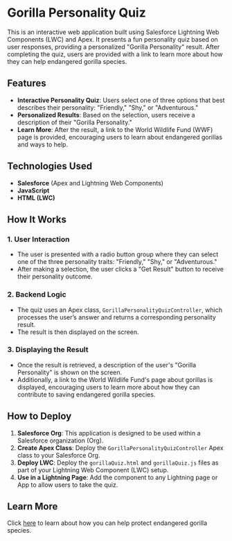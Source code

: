 # Gorilla Personality Quiz

This is an interactive web application built using Salesforce Lightning Web Components (LWC) and Apex. It presents a fun personality quiz based on user responses, providing a personalized "Gorilla Personality" result. After completing the quiz, users are provided with a link to learn more about how they can help endangered gorilla species.

## Features

- **Interactive Personality Quiz**: Users select one of three options that best describes their personality: "Friendly," "Shy," or "Adventurous."
- **Personalized Results**: Based on the selection, users receive a description of their "Gorilla Personality."
- **Learn More**: After the result, a link to the World Wildlife Fund (WWF) page is provided, encouraging users to learn about endangered gorillas and ways to help.

## Technologies Used

- **Salesforce** (Apex and Lightning Web Components)
- **JavaScript**
- **HTML (LWC)**

## How It Works

### 1. **User Interaction**
- The user is presented with a radio button group where they can select one of the three personality traits: "Friendly," "Shy," or "Adventurous."
- After making a selection, the user clicks a "Get Result" button to receive their personality outcome.

### 2. **Backend Logic**
- The quiz uses an Apex class, `GorillaPersonalityQuizController`, which processes the user’s answer and returns a corresponding personality result. 
- The result is then displayed on the screen.

### 3. **Displaying the Result**
- Once the result is retrieved, a description of the user's "Gorilla Personality" is shown on the screen.
- Additionally, a link to the World Wildlife Fund's page about gorillas is displayed, encouraging users to learn more about how they can contribute to saving endangered gorilla species.

## How to Deploy

1. **Salesforce Org**: This application is designed to be used within a Salesforce organization (Org).
2. **Create Apex Class**: Deploy the `GorillaPersonalityQuizController` Apex class to your Salesforce Org.
3. **Deploy LWC**: Deploy the `gorillaQuiz.html` and `gorillaQuiz.js` files as part of your Lightning Web Component (LWC) setup.
4. **Use in a Lightning Page**: Add the component to any Lightning page or App to allow users to take the quiz.

## Learn More

Click [here](https://www.worldwildlife.org/species/gorilla) to learn about how you can help protect endangered gorilla species.
